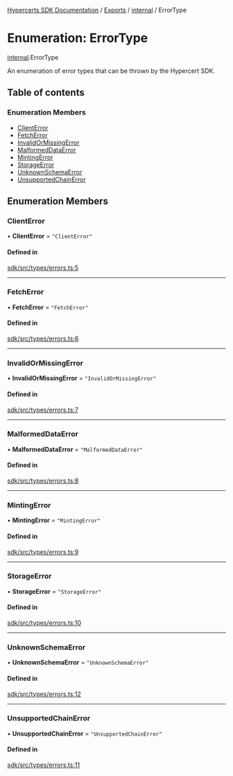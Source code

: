 [Hypercerts SDK Documentation](../README.md) / [Exports](../modules.md) / [internal](../modules/internal.md) / ErrorType

# Enumeration: ErrorType

[internal](../modules/internal.md).ErrorType

An enumeration of error types that can be thrown by the Hypercert SDK.

## Table of contents

### Enumeration Members

- [ClientError](internal.ErrorType.md#clienterror)
- [FetchError](internal.ErrorType.md#fetcherror)
- [InvalidOrMissingError](internal.ErrorType.md#invalidormissingerror)
- [MalformedDataError](internal.ErrorType.md#malformeddataerror)
- [MintingError](internal.ErrorType.md#mintingerror)
- [StorageError](internal.ErrorType.md#storageerror)
- [UnknownSchemaError](internal.ErrorType.md#unknownschemaerror)
- [UnsupportedChainError](internal.ErrorType.md#unsupportedchainerror)

## Enumeration Members

### ClientError

• **ClientError** = `"ClientError"`

#### Defined in

[sdk/src/types/errors.ts:5](https://github.com/Network-Goods/hypercerts/blob/721e383/sdk/src/types/errors.ts#L5)

---

### FetchError

• **FetchError** = `"FetchError"`

#### Defined in

[sdk/src/types/errors.ts:6](https://github.com/Network-Goods/hypercerts/blob/721e383/sdk/src/types/errors.ts#L6)

---

### InvalidOrMissingError

• **InvalidOrMissingError** = `"InvalidOrMissingError"`

#### Defined in

[sdk/src/types/errors.ts:7](https://github.com/Network-Goods/hypercerts/blob/721e383/sdk/src/types/errors.ts#L7)

---

### MalformedDataError

• **MalformedDataError** = `"MalformedDataError"`

#### Defined in

[sdk/src/types/errors.ts:8](https://github.com/Network-Goods/hypercerts/blob/721e383/sdk/src/types/errors.ts#L8)

---

### MintingError

• **MintingError** = `"MintingError"`

#### Defined in

[sdk/src/types/errors.ts:9](https://github.com/Network-Goods/hypercerts/blob/721e383/sdk/src/types/errors.ts#L9)

---

### StorageError

• **StorageError** = `"StorageError"`

#### Defined in

[sdk/src/types/errors.ts:10](https://github.com/Network-Goods/hypercerts/blob/721e383/sdk/src/types/errors.ts#L10)

---

### UnknownSchemaError

• **UnknownSchemaError** = `"UnknownSchemaError"`

#### Defined in

[sdk/src/types/errors.ts:12](https://github.com/Network-Goods/hypercerts/blob/721e383/sdk/src/types/errors.ts#L12)

---

### UnsupportedChainError

• **UnsupportedChainError** = `"UnsupportedChainError"`

#### Defined in

[sdk/src/types/errors.ts:11](https://github.com/Network-Goods/hypercerts/blob/721e383/sdk/src/types/errors.ts#L11)
